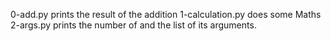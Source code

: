 0-add.py prints the result of the addition
1-calculation.py does some Maths
2-args.py prints the number of and the list of its arguments.
